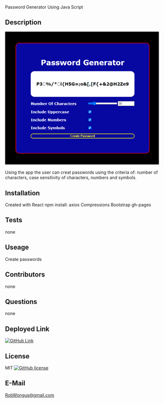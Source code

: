 Password Generator Using Java Script
 
 ## Description

 ![Password Generator Image](/images/passwordgenerator(2).png)

Using the app the user can creat passwords using the criteria of: number of characters, case sensitivity of characters, numbers and symbols. 

## Installation

Created with React npm install: axios Compressions Bootstrap gh-pages

## Tests

none

## Useage 
Create passwords 

## Contributors

none

## Questions 
none

## Deployed Link

[![GitHub Link](https://img.shields.io/badge/Link-PasswordGenerator-Blue)](https://robwongus.github.io/PasswordGenerator/)

## License 
MIT
[![GitHub license](https://img.shields.io/github/license/RobWongus/passwordgenerator)](https://github.com/RobWongus/passwordgenerator/blob/master/LICENSE)
## E-Mail

RobWongus@gmail.com